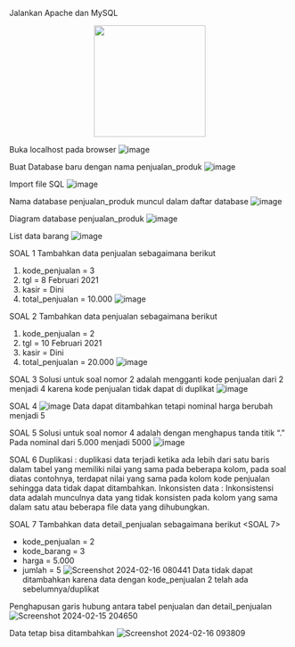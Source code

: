 Jalankan Apache dan MySQL  
<p align="center">
    <img width="200" src="https://imgur.com/undefined
">
</p>

Buka localhost pada browser
![image](https://github.com/HansenPratama/Learn-MyPHP-Admin/assets/160198005/4ca28ef7-361a-4451-9558-042f45268304)

Buat Database baru dengan nama penjualan_produk
![image](https://github.com/HansenPratama/Learn-MyPHP-Admin/assets/160198005/86c15274-7958-4226-a2ec-27ab4c6da628)

Import file SQL 
![image](https://github.com/HansenPratama/Learn-MyPHP-Admin/assets/160198005/e3ba20be-abd7-45ad-a99d-55faefbcb3cd)

Nama database penjualan_produk muncul dalam daftar database
![image](https://github.com/HansenPratama/Learn-MyPHP-Admin/assets/160198005/275cf2fe-edf8-467d-a03a-821b853e9a37)

Diagram database penjualan_produk
![image](https://github.com/HansenPratama/Learn-MyPHP-Admin/assets/160198005/982264ff-4140-4904-a0d6-c9cc39ef64ce)

List data barang
![image](https://github.com/HansenPratama/Learn-MyPHP-Admin/assets/160198005/f75e204f-d4ec-4cb3-b505-676b013cc2bc)

SOAL 1
Tambahkan data penjualan sebagaimana berikut 
1.	kode_penjualan = 3
2.	tgl = 8 Februari 2021
3.	kasir = Dini
4.	total_penjualan = 10.000
![image](https://github.com/HansenPratama/Learn-MyPHP-Admin/assets/160198005/a3c08332-ba65-4013-a657-ade0291b9261)

SOAL 2
Tambahkan data penjualan sebagaimana berikut 
1.	kode_penjualan = 2
2.	tgl = 10 Februari 2021
3.	kasir = Dini
4.	total_penjualan = 20.000
![image](https://github.com/HansenPratama/Learn-MyPHP-Admin/assets/160198005/77ab7e26-8715-41c3-bb2c-3a88b197948a)

SOAL 3 
Solusi untuk soal nomor 2 adalah mengganti kode penjualan dari 2 menjadi 4 karena kode penjualan tidak dapat di duplikat
![image](https://github.com/HansenPratama/Learn-MyPHP-Admin/assets/160198005/52f85c0e-e571-449e-92f6-cae09fd969ca)

SOAL 4
![image](https://github.com/HansenPratama/Learn-MyPHP-Admin/assets/160198005/b2e00c08-9ddc-4bb4-9ca3-223f75cbf1c9)
Data dapat ditambahkan tetapi nominal harga berubah menjadi 5

SOAL 5
Solusi untuk soal nomor 4 adalah dengan menghapus tanda titik “.” 
Pada nominal dari 5.000 menjadi 5000
![image](https://github.com/HansenPratama/Learn-MyPHP-Admin/assets/160198005/67a74193-3e3b-41a4-904a-fbde469d97d6)

SOAL 6
Duplikasi : duplikasi data terjadi ketika ada lebih dari satu baris dalam tabel yang memiliki nilai yang sama pada beberapa kolom, pada soal diatas contohnya, terdapat nilai yang sama pada kolom kode penjualan sehingga data tidak dapat ditambahkan.
Inkonsisten data : Inkonsistensi data adalah munculnya data yang tidak konsisten pada kolom yang sama dalam satu atau beberapa file data yang dihubungkan.

SOAL 7
Tambahkan data detail_penjualan sebagaimana berikut <SOAL 7>
- kode_penjualan = 2
- kode_barang = 3
- harga = 5.000
- jumlah = 5
![Screenshot 2024-02-16 080441](https://github.com/HansenPratama/Learn-MyPHP-Admin/assets/160198005/a115b57f-ae77-4563-b4a4-ae31876f36ed)
Data tidak dapat ditambahkan karena data dengan kode_penjualan 2 telah ada sebelumnya/duplikat

Penghapusan garis hubung antara tabel penjualan dan detail_penjualan
![Screenshot 2024-02-15 204650](https://github.com/HansenPratama/Learn-MyPHP-Admin/assets/160198005/04dde220-dc6f-40a1-9b0c-05f3ad37b504)

Data tetap bisa ditambahkan 
![Screenshot 2024-02-16 093809](https://github.com/HansenPratama/Learn-MyPHP-Admin/assets/160198005/d1cc2a84-b462-4f65-8341-d23b3a9229e2)

